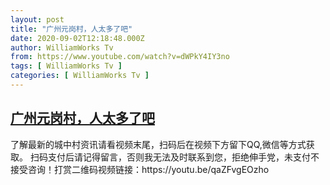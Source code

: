 ```yaml
---
layout: post
title: "广州元岗村，人太多了吧"
date: 2020-09-02T12:18:48.000Z
author: WilliamWorks Tv
from: https://www.youtube.com/watch?v=dWPkY4IY3no
tags: [ WilliamWorks Tv ]
categories: [ WilliamWorks Tv ]
---
```

<!--1599049128000-->
[广州元岗村，人太多了吧](https://www.youtube.com/watch?v=dWPkY4IY3no)
------

<div>
了解最新的城中村资讯请看视频末尾，扫码后在视频下方留下QQ,微信等方式获取。 扫码支付后请记得留言，否则我无法及时联系到您，拒绝伸手党，未支付不接受咨询！打赏二维码视频链接：https://youtu.be/qaZFvgEOzho
</div>
